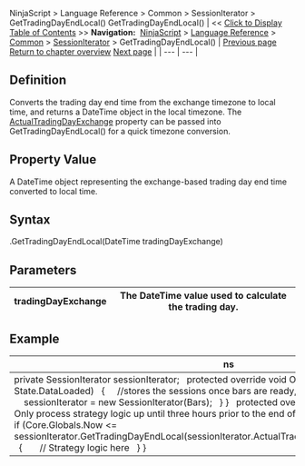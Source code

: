 ﻿
NinjaScript > Language Reference > Common > SessionIterator > GetTradingDayEndLocal()
GetTradingDayEndLocal()
| << [Click to Display Table of Contents](gettradingdayendlocal.md) >> **Navigation:**     [NinjaScript](ninjascript.md) > [Language Reference](language_reference_wip.md) > [Common](common.md) > [SessionIterator](sessioniterator.md) > GetTradingDayEndLocal() | [Previous page](gettradingdaybeginlocal.md) [Return to chapter overview](sessioniterator.md) [Next page](isinsession.md) |
| --- | --- |
## Definition
Converts the trading day end time from the exchange timezone to local time, and returns a DateTime object in the local timezone. The [ActualTradingDayExchange](actualtradingdayexchange.md) property can be passed into GetTradingDayEndLocal() for a quick timezone conversion.
 
## Property Value
A DateTime object representing the exchange-based trading day end time converted to local time.
 
## Syntax
<SessionIterator>.GetTradingDayEndLocal(DateTime tradingDayExchange)
 
## Parameters
| tradingDayExchange | The DateTime value used to calculate the trading day. |
| --- | --- |

## 
## 
## Example
| ns |  |
| --- | --- |
| private SessionIterator sessionIterator;   protected override void OnStateChange() {    if (State == State.DataLoaded)    {      //stores the sessions once bars are ready, but before OnBarUpdate is called      sessionIterator = new SessionIterator(Bars);    } }   protected override void OnBarUpdate() {    // Only process strategy logic up until three hours prior to the end of the trading day at the exchange    if (Core.Globals.Now <= sessionIterator.GetTradingDayEndLocal(sessionIterator.ActualTradingDayExchange).AddHours(-3))    {        // Strategy logic here    } } | |
